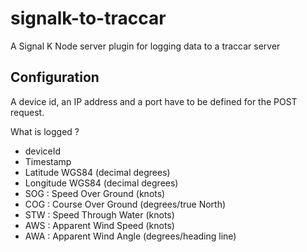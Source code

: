 # signalk-to-traccar

A Signal K Node server plugin for logging data to a traccar server

## Configuration

A device id, an IP address and a port have to be defined for the POST request.

What is logged ?
- deviceId
- Timestamp
- Latitude WGS84 (decimal degrees)
- Longitude WGS84 (decimal degrees)
- SOG : Speed Over Ground (knots)
- COG : Course Over Ground (degrees/true North)
- STW : Speed Through Water (knots)
- AWS : Apparent Wind Speed (knots)
- AWA : Apparent Wind Angle (degrees/heading line)
